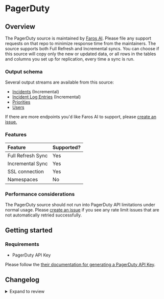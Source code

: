 # PagerDuty

## Overview

The PagerDuty source is maintained by [Faros
AI](https://github.com/faros-ai/airbyte-connectors/tree/main/sources/pagerduty-source).
Please file any support requests on that repo to minimize response time from the
maintainers. The source supports both Full Refresh and Incremental syncs. You
can choose if this source will copy only the new or updated data, or all rows in
the tables and columns you set up for replication, every time a sync is run.

### Output schema

Several output streams are available from this source:

- [Incidents](https://developer.pagerduty.com/api-reference/b3A6Mjc0ODEzOA-list-incidents) \(Incremental\)
- [Incident Log Entries](https://developer.pagerduty.com/api-reference/b3A6Mjc0ODE1NA-list-log-entries) \(Incremental\)
- [Priorities](https://developer.pagerduty.com/api-reference/b3A6Mjc0ODE2NA-list-priorities)
- [Users](https://developer.pagerduty.com/api-reference/b3A6Mjc0ODIzMw-list-users)

If there are more endpoints you'd like Faros AI to support, please [create an
issue.](https://github.com/faros-ai/airbyte-connectors/issues/new)

### Features

| Feature           | Supported? |
| :---------------- | :--------- |
| Full Refresh Sync | Yes        |
| Incremental Sync  | Yes        |
| SSL connection    | Yes        |
| Namespaces        | No         |

### Performance considerations

The PagerDuty source should not run into PagerDuty API limitations under normal
usage. Please [create an
issue](https://github.com/faros-ai/airbyte-connectors/issues/new) if you see any
rate limit issues that are not automatically retried successfully.

## Getting started

### Requirements

- PagerDuty API Key

Please follow the [their documentation for generating a PagerDuty API
Key](https://support.pagerduty.com/docs/generating-api-keys#section-generating-a-general-access-rest-api-key).

## Changelog

<details>
  <summary>Expand to review</summary>

| Version | Date       | Pull Request                                                   | Subject                              |
| :------ | :--------- | :------------------------------------------------------------- | :----------------------------------- |
| 0.2.7 | 2024-07-09 | [41240](https://github.com/airbytehq/airbyte/pull/41240) | Update dependencies |
| 0.2.6 | 2024-07-06 | [40803](https://github.com/airbytehq/airbyte/pull/40803) | Update dependencies |
| 0.2.5 | 2024-06-25 | [40303](https://github.com/airbytehq/airbyte/pull/40303) | Update dependencies |
| 0.2.4 | 2024-06-22 | [39985](https://github.com/airbytehq/airbyte/pull/39985) | Update dependencies |
| 0.2.3 | 2024-06-12 | [39115](https://github.com/airbytehq/airbyte/pull/39115) | Make compatible with builder |
| 0.2.2 | 2024-06-06 | [39169](https://github.com/airbytehq/airbyte/pull/39169) | [autopull] Upgrade base image to v1.2.2 |
| 0.2.1 | 2024-05-20 | [38429](https://github.com/airbytehq/airbyte/pull/38429) | [autopull] base image + poetry + up_to_date |
| 0.2.0 | 2023-10-20 | [31160](https://github.com/airbytehq/airbyte/pull/31160) | Migrate to low code |
| 0.1.23  | 2021-11-12 | [125](https://github.com/faros-ai/airbyte-connectors/pull/125) | Add Pagerduty source and destination |

</details>
